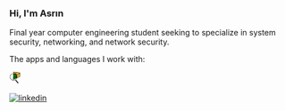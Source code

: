 ### Hi, I'm Asrın

Final year computer engineering student seeking to specialize in system security, networking, and network security.

The apps and languages I work with:

<img src="https://github.com/asrinhaktan/asrinhaktan/blob/main/Cisco-Packet-Tracer.jpg" width="20">

[![linkedin](https://img.shields.io/badge/Linkedin-000000?style=for-the-badge&logo=Linkedin&logoColor=white)](https://www.linkedin.com/in/asrın-haktan-şahin-3a6b03195/)
